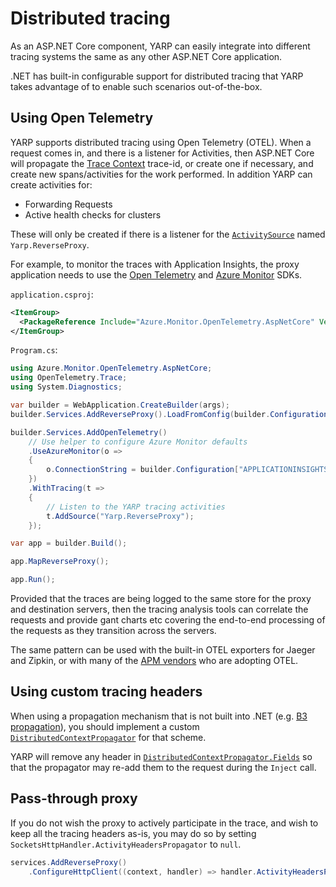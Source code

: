 
# Distributed tracing

As an ASP.NET Core component, YARP can easily integrate into different tracing systems the same as any other ASP.NET Core application.

.NET has built-in configurable support for distributed tracing that YARP takes advantage of to enable such scenarios out-of-the-box.

## Using Open Telemetry

YARP supports distributed tracing using Open Telemetry (OTEL). When a request comes in, and there is a listener for Activities, then ASP.NET Core will propagate the [Trace Context](https://www.w3.org/TR/trace-context) trace-id, or create one if necessary, and create new spans/activities for the work performed.
In addition YARP can create activities for:

- Forwarding Requests
- Active health checks for clusters

These will only be created if there is a listener for the [`ActivitySource`](https://learn.microsoft.com/dotnet/core/diagnostics/distributed-tracing-instrumentation-walkthroughs#activitysource) named `Yarp.ReverseProxy`.

For example, to monitor the traces with Application Insights, the proxy application needs to use the [Open Telemetry](https://github.com/open-telemetry/opentelemetry-dotnet/blob/main/src/OpenTelemetry/README.md) and [Azure Monitor](https://github.com/Azure/azure-sdk-for-net/blob/main/sdk/monitor/Azure.Monitor.OpenTelemetry.AspNetCore/README.md) SDKs.

`application.csproj`:

``` xml
<ItemGroup>
  <PackageReference Include="Azure.Monitor.OpenTelemetry.AspNetCore" Version="1.0.0-beta.3" />
</ItemGroup>
```

`Program.cs`:

``` c#
using Azure.Monitor.OpenTelemetry.AspNetCore;
using OpenTelemetry.Trace;
using System.Diagnostics;

var builder = WebApplication.CreateBuilder(args);
builder.Services.AddReverseProxy().LoadFromConfig(builder.Configuration.GetSection("ReverseProxy"));

builder.Services.AddOpenTelemetry()
    // Use helper to configure Azure Monitor defaults
    .UseAzureMonitor(o =>
    {
        o.ConnectionString = builder.Configuration["APPLICATIONINSIGHTS_CONNECTION_STRING"];
    })
    .WithTracing(t =>
    {
        // Listen to the YARP tracing activities
        t.AddSource("Yarp.ReverseProxy");
    });

var app = builder.Build();

app.MapReverseProxy();

app.Run();

```

Provided that the traces are being logged to the same store for the proxy and destination servers, then the tracing analysis tools can correlate the requests and provide gant charts etc covering the end-to-end processing of the requests as they transition across the servers.

The same pattern can be used with the built-in OTEL exporters for Jaeger and Zipkin, or with many of the [APM vendors](https://opentelemetry.io/ecosystem/vendors/) who are adopting OTEL.

## Using custom tracing headers

When using a propagation mechanism that is not built into .NET (e.g. [B3 propagation]), you should implement a custom [`DistributedContextPropagator`] for that scheme.

YARP will remove any header in [`DistributedContextPropagator.Fields`] so that the propagator may re-add them to the request during the `Inject` call.

## Pass-through proxy

If you do not wish the proxy to actively participate in the trace, and wish to keep all the tracing headers as-is, you may do so by setting `SocketsHttpHandler.ActivityHeadersPropagator` to `null`.

```c#
services.AddReverseProxy()
    .ConfigureHttpClient((context, handler) => handler.ActivityHeadersPropagator = null);
```

[OpenTelemetry]: https://github.com/open-telemetry/opentelemetry-dotnet/tree/main/docs/trace/getting-started-aspnetcore
[Application Insights]: https://docs.microsoft.com/azure/azure-monitor/app/asp-net-core
[B3 propagation]: https://github.com/openzipkin/b3-propagation
[`DistributedContextPropagator`]: https://docs.microsoft.com/dotnet/api/system.diagnostics.distributedcontextpropagator
[`DistributedContextPropagator.Fields`]: https://docs.microsoft.com/dotnet/api/system.diagnostics.distributedcontextpropagator.fields

